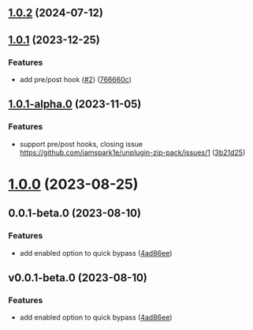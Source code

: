 ## [1.0.2](https://github.com/iamspark1e/unplugin-zip-pack/compare/v1.0.1...v1.0.2) (2024-07-12)



## [1.0.1](https://github.com/iamspark1e/unplugin-zip-pack/compare/v1.0.0...v1.0.1) (2023-12-25)


### Features

* add pre/post hook ([#2](https://github.com/iamspark1e/unplugin-zip-pack/issues/2)) ([766660c](https://github.com/iamspark1e/unplugin-zip-pack/commit/766660c43b001e3b90ecf6f2ec1bd7edfe65903e))



## [1.0.1-alpha.0](https://github.com/iamspark1e/unplugin-zip-pack/compare/v1.0.0...v1.0.1-alpha.0) (2023-11-05)


### Features

* support pre/post hooks, closing issue https://github.com/iamspark1e/unplugin-zip-pack/issues/1 ([3b21d25](https://github.com/iamspark1e/unplugin-zip-pack/commit/3b21d251c0c52213ed057205d060e5fd588e0481))



# [1.0.0](https://github.com/iamspark1e/unplugin-zip-pack/compare/v0.0.1-beta.0...v1.0.0) (2023-08-25)



## 0.0.1-beta.0 (2023-08-10)


### Features

* add enabled option to quick bypass ([4ad86ee](https://github.com/iamspark1e/unplugin-zip-pack/commit/4ad86ee7b180f7f931d311143a953b9e9c45fd9b))



## v0.0.1-beta.0 (2023-08-10)


### Features

* add enabled option to quick bypass ([4ad86ee](https://github.com/iamspark1e/unplugin-zip-pack/commit/4ad86ee7b180f7f931d311143a953b9e9c45fd9b))



